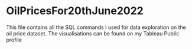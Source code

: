 # OilPricesFor20thJune2022
This file contains all the SQL commands I used for data exploration on the oil price dataset. The visualisations can be found on my Tableau Public profile

